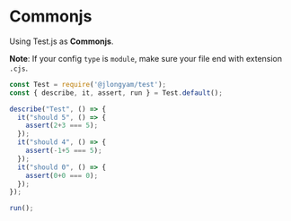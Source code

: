 # Commonjs #

Using Test.js as __Commonjs__.

__Note__: If your config `type` is `module`, make sure your file end with extension `.cjs`.

```js
const Test = require('@jlongyam/test');
const { describe, it, assert, run } = Test.default();

describe("Test", () => {
  it("should 5", () => {
    assert(2+3 === 5);
  });
  it("should 4", () => {
    assert(-1+5 === 5);
  });
  it("should 0", () => {
    assert(0+0 === 0);
  });
});

run();
```